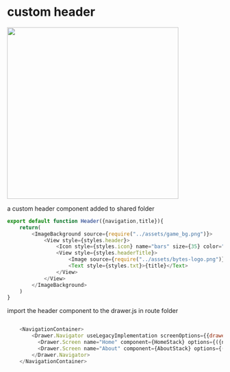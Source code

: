 <h1>custom header</h1>
<img src="https://iili.io/HL1Kjdg.png" width="400px"/>

<p>a custom header component added to shared folder</p>

``` javascript
export default function Header({navigation,title}){
    return(
        <ImageBackground source={require("../assets/game_bg.png")}>
            <View style={styles.header}>
                <Icon style={styles.icon} name="bars" size={35} color="#ba00e5" onPress={() => navigation.openDrawer()}/>
                <View style={styles.headerTitle}>
                    <Image source={require("../assets/bytes-logo.png")} style={styles.headerImage}/>
                    <Text style={styles.txt}>{title}</Text>
                </View>
            </View>
        </ImageBackground>
    )
}
```

<p>import the header component to the drawer.js in route folder</p>

``` javascript

    <NavigationContainer>
        <Drawer.Navigator useLegacyImplementation screenOptions={{drawerIcon:() => <Icon name="exclamationcircle" size={20} color="white" />,drawerStyle:{backgroundColor:color},drawerActiveTintColor:"white",drawerInactiveTintColor:"silver"}}>
          <Drawer.Screen name="Home" component={HomeStack} options={({navigation}) => {return{header:() => <Header navigation={navigation} title={"home header"}/>}}} />
          <Drawer.Screen name="About" component={AboutStack} options={({navigation}) => {return{header:() => <Header navigation={navigation} title={"about header"}/>}}}/>
        </Drawer.Navigator>
    </NavigationContainer>

```
